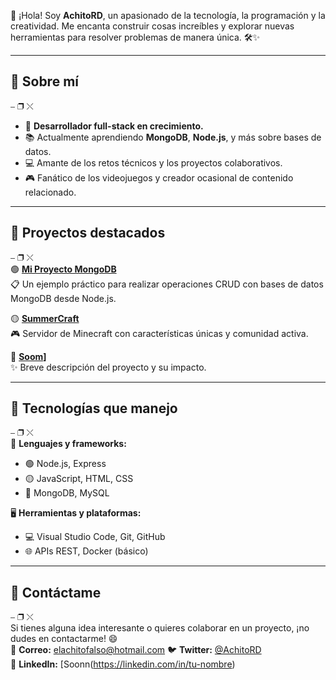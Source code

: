 👋 ¡Hola! Soy **AchitoRD**, un apasionado de la tecnología, la programación y la creatividad. Me encanta construir cosas increíbles y explorar nuevas herramientas para resolver problemas de manera única. 🛠️✨  

---

## 🚀 Sobre mí  
⎯ ❐ ⤬  
- 🌟 **Desarrollador full-stack en crecimiento.**  
- 📚 Actualmente aprendiendo **MongoDB**, **Node.js**, y más sobre bases de datos.  
- 💻 Amante de los retos técnicos y los proyectos colaborativos.  
- 🎮 Fanático de los videojuegos y creador ocasional de contenido relacionado.  

---

## 📂 Proyectos destacados  
⎯ ❐ ⤬  
🟢 **[Mi Proyecto MongoDB](https://github.com/tu-usuario/mi-proyecto-mongodb)**  
📋 Un ejemplo práctico para realizar operaciones CRUD con bases de datos MongoDB desde Node.js.

🟡 **[SummerCraft]([https://github.com/tu-usuario/summercraft](https://discord.gg/5CEqXxWxE6))**  
🎮 Servidor de Minecraft con características únicas y comunidad activa.

🔴 **[Soom]([https://github.com/tu-usuario/otro-proyecto)]**  
✨ Breve descripción del proyecto y su impacto.

---

## 💾 Tecnologías que manejo  
⎯ ❐ ⤬  
🔧 **Lenguajes y frameworks:**  
- 🟢 Node.js, Express  
- 🟡 JavaScript, HTML, CSS  
- 🔴 MongoDB, MySQL  

🖥️ **Herramientas y plataformas:**  
- 💻 Visual Studio Code, Git, GitHub  
- 🌐 APIs REST, Docker (básico)

---

## 💬 Contáctame  
⎯ ❐ ⤬  
Si tienes alguna idea interesante o quieres colaborar en un proyecto, ¡no dudes en contactarme! 😄  
📧 **Correo:** elachitofalso@hotmail.com
🐦 **Twitter:** [@AchitoRD](https://twitter.com/AchitoRD)  
💼 **LinkedIn:** [Soonn(https://linkedin.com/in/tu-nombre)  
